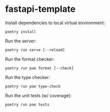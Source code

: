 # fastapi-template

Install dependencies to local virtual environment:

```
poetry install
```

Run the server:

```
poetry run serve [--reload]
```

Run the format checker:

```
poetry run poe format [--check]
```

Run the type checker:

```
poetry run poe type-check
```

Run the unit tests (w/ coverage):

```
poetry run poe tests
```
